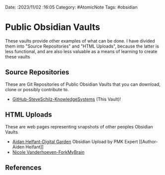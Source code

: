 Date: :2023/11/02 :16:05
Category: #AtomicNote
Tags: #obsidian

# Public Obsidian Vaults
These vaults provide other examples of what can be done. 
I have divided them into "Source Repositories" and "HTML Uploads", because the latter is less functional, and are also less valuable as a means of learning to create these vaults
## Source Repositories 
These are Git Repositories of Public Obsidian Vaults that you can download, clone or possibly contribute to. 

* [GitHub-SteveSchilz-KnowledgeSystems](https://github.com/SteveSchilz/KnowledgeSystems) (This Vault)! 

## HTML Uploads 
These are web pages representing snapshots of other peoples Obsidian Vaults 

 * [Aidan Helfant-Digital Garden](https://publish.obsidian.md/aidanhelfant/%F0%9F%8F%A0+My+Home) Obsidian Upload by PMK Expert [[Author-Aiden Heifant]]
 * [Nicole Vanderhoeven-ForkMyBrain](https://notes.nicolevanderhoeven.com/Fork+My+Brain)
 

## References
